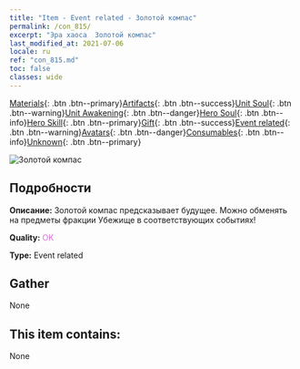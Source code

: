 ```yaml
---
title: "Item - Event related - Золотой компас"
permalink: /con_815/
excerpt: "Эра хаоса  Золотой компас"
last_modified_at: 2021-07-06
locale: ru
ref: "con_815.md"
toc: false
classes: wide
---
```

 [Materials](/ItemsRU/){: .btn .btn--primary}[Artifacts](/ItemsRU/Artifacts/){: .btn .btn--success}[Unit Soul](/ItemsRU/UnitSoul/){: .btn .btn--warning}[Unit Awakening](/ItemsRU/UnitAwakening/){: .btn .btn--danger}[Hero Soul](/ItemsRU/HeroSoul/){: .btn .btn--info}[Hero Skill](/ItemsRU/HeroSkill/){: .btn .btn--primary}[Gift](/ItemsRU/Gift/){: .btn .btn--success}[Event related](/ItemsRU/Events/){: .btn .btn--warning}[Avatars](/ItemsRU/Avatars/){: .btn .btn--danger}[Consumables](/ItemsRU/Consumables/){: .btn .btn--info}[Unknown](/ItemsRU/Unknown/){: .btn .btn--primary}

 ![Золотой компас](/images/t/i_3073.png)

## Подробности
 **Описание:** Золотой компас предсказывает будущее. Можно обменять на предметы фракции Убежище в соответствующих событиях!

 **Quality:** <span style="color: #DA70D6">OK</span>

 **Type:** Event related

## Gather

  None

## This item contains:

  None

